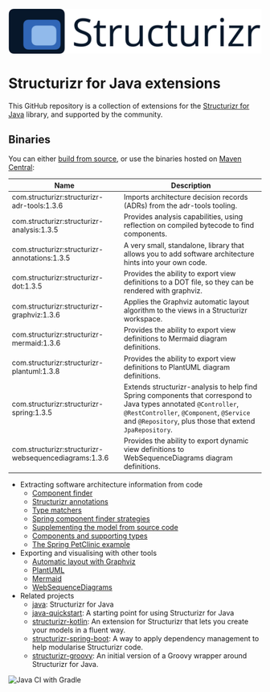 ![Structurizr](docs/images/structurizr-banner.png)

# Structurizr for Java extensions

This GitHub repository is a collection of extensions for the [Structurizr for Java](https://github.com/structurizr/java) library, and supported by the community.

## Binaries
You can either [build from source](docs/building.md), or use the binaries hosted on [Maven Central](https://repo1.maven.org/maven2/com/structurizr/):

Name                                                  | Description
----------------------------------------------------- | ---------------------------------------------------------------------------------------------------------------------------
com.structurizr:structurizr-adr-tools:1.3.6 | Imports architecture decision records (ADRs) from the adr-tools tooling.
com.structurizr:structurizr-analysis:1.3.5 | Provides analysis capabilities, using reflection on compiled bytecode to find components.
com.structurizr:structurizr-annotations:1.3.5 | A very small, standalone, library that allows you to add software architecture hints into your own code.
com.structurizr:structurizr-dot:1.3.5 | Provides the ability to export view definitions to a DOT file, so they can be rendered with graphviz.
com.structurizr:structurizr-graphviz:1.3.6 | Applies the Graphviz automatic layout algorithm to the views in a Structurizr workspace.
com.structurizr:structurizr-mermaid:1.3.6  | Provides the ability to export view definitions to Mermaid diagram definitions.
com.structurizr:structurizr-plantuml:1.3.8 | Provides the ability to export view definitions to PlantUML diagram definitions.
com.structurizr:structurizr-spring:1.3.5 | Extends structurizr-analysis to help find Spring components that correspond to Java types annotated ```@Controller```, ```@RestController```, ```@Component```, ```@Service``` and ```@Repository```, plus those that extend ```JpaRepository```.
com.structurizr:structurizr-websequencediagrams:1.3.6 | Provides the ability to export dynamic view definitions to WebSequenceDiagrams diagram definitions.

* Extracting software architecture information from code
    * [Component finder](docs/component-finder.md)
    * [Structurizr annotations](docs/structurizr-annotations.md)
    * [Type matchers](docs/type-matchers.md)
    * [Spring component finder strategies](docs/spring-component-finder-strategies.md)
    * [Supplementing the model from source code](docs/supplementing-from-source-code.md)
    * [Components and supporting types](docs/supporting-types.md)
    * [The Spring PetClinic example](docs/spring-petclinic.md)
* Exporting and visualising with other tools
	* [Automatic layout with Graphviz](structurizr-graphviz)
    * [PlantUML](structurizr-plantuml)
    * [Mermaid](structurizr-mermaid)
    * [WebSequenceDiagrams](structurizr-websequencediagrams)
* Related projects
    * [java](https://github.com/structurizr/java): Structurizr for Java
    * [java-quickstart](https://github.com/structurizr/java-quickstart): A starting point for using Structurizr for Java
    * [structurizr-kotlin](https://github.com/Catalysts/structurizr-extensions/tree/master/structurizr-kotlin): An extension for Structurizr that lets you create your models in a fluent way.
    * [structurizr-spring-boot](https://github.com/Catalysts/structurizr-extensions/tree/master/structurizr-spring-boot): A way to apply dependency management to help modularise Structurizr code.
    * [structurizr-groovy](https://github.com/tidyjava/structurizr-groovy): An initial version of a Groovy wrapper around Structurizr for Java.
    
![Java CI with Gradle](https://github.com/structurizr/java-extensions/workflows/Java%20CI%20with%20Gradle/badge.svg)